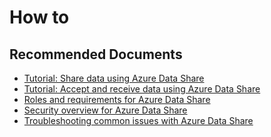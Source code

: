 <properties
  pagetitle="How to"
  service="microsoft.datashare"
  resource="accounts"
  ms.author="jife"
  selfhelptype="Generic"
  supporttopicids="32748878"
  productpesids="16762"
  cloudenvironments="public, fairfax, mooncake, blackforest, ussec, usnat"
  articleid="a116923f-acf7-4b56-beb6-eed93dde1e31"
  ownershipid="AzureData_DataShare" />
# How to

## **Recommended Documents**

* [Tutorial: Share data using Azure Data Share](https://docs.microsoft.com/azure/data-share/share-your-data)
* [Tutorial: Accept and receive data using Azure Data Share](https://docs.microsoft.com/azure/data-share/subscribe-to-data-share)
* [Roles and requirements for Azure Data Share](https://docs.microsoft.com/azure/data-share/concepts-roles-permissions)
* [Security overview for Azure Data Share](https://docs.microsoft.com/azure/data-share/security)
* [Troubleshooting common issues with Azure Data Share](https://docs.microsoft.com/azure/data-share/data-share-troubleshoot)